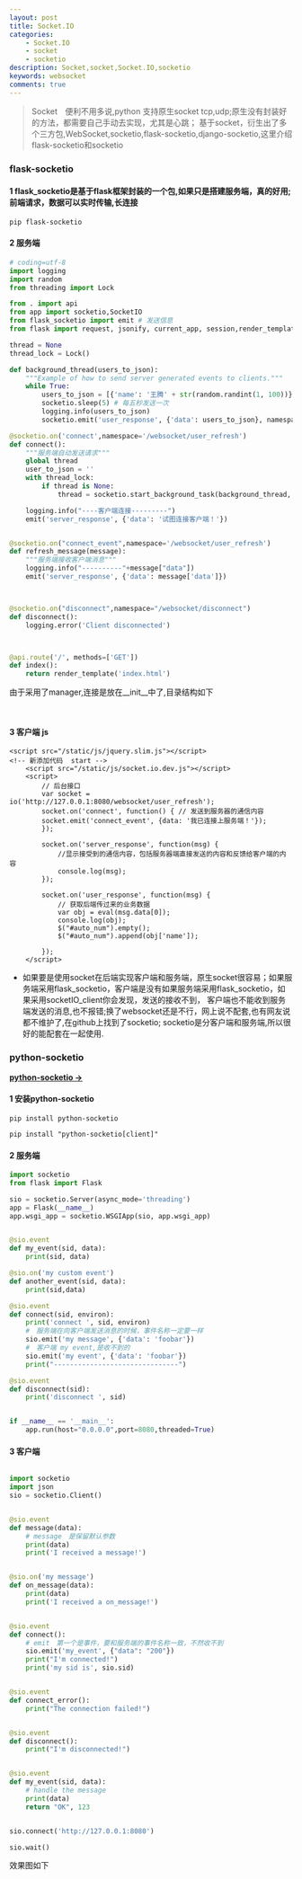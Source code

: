 ```yaml
---
layout: post
title: Socket.IO
categories: 
    - Socket.IO
    - socket
    - socketio
description: Socket,socket,Socket.IO,socketio
keywords: websocket
comments: true
---
```


> Socket　便利不用多说,python 支持原生socket tcp,udp;原生没有封装好的方法，都需要自己手动去实现，尤其是心跳；
> 基于socket，衍生出了多个三方包,WebSocket,socketio,flask-socketio,django-socketio,这里介绍flask-socketio和socketio


### flask-socketio
#### 1 flask_socketio是基于flask框架封装的一个包,如果只是搭建服务端，真的好用;前端请求，数据可以实时传输,长连接  
```shell script
pip flask-socketio
```
#### 2 服务端   
```python
# coding=utf-8
import logging
import random
from threading import Lock

from . import api
from app import socketio,SocketIO
from flask_socketio import emit # 发送信息
from flask import request, jsonify, current_app, session,render_template

thread = None
thread_lock = Lock()

def background_thread(users_to_json):
    """Example of how to send server generated events to clients."""
    while True:
        users_to_json = [{'name': '王腾' + str(random.randint(1, 100))}]
        socketio.sleep(5) # 每五秒发送一次
        logging.info(users_to_json)
        socketio.emit('user_response', {'data': users_to_json}, namespace='/websocket/user_refresh')

@socketio.on('connect',namespace='/websocket/user_refresh')
def connect():
    """服务端自动发送请求"""
    global thread
    user_to_json = ''
    with thread_lock:
        if thread is None:
            thread = socketio.start_background_task(background_thread, (user_to_json,))

    logging.info("----客户端连接---------")
    emit('server_response', {'data': '试图连接客户端！'})


@socketio.on("connect_event",namespace='/websocket/user_refresh')
def refresh_message(message):
    """服务端接收客户端消息"""
    logging.info("----------"+message["data"])
    emit('server_response', {'data': message['data']})



@socketio.on("disconnect",namespace="/websocket/disconnect")
def disconnect():
    logging.error('Client disconnected')



@api.route('/', methods=['GET'])
def index():
    return render_template('index.html')

```

由于采用了manager,连接是放在__init__中了,目录结构如下     

[](/images/socket/01.jpg)   
[](/images/socket/02.jpg)


#### 3 客户端 js   
```jquery-css
<script src="/static/js/jquery.slim.js"></script>
<!-- 新添加代码  start -->
    <script src="/static/js/socket.io.dev.js"></script>
    <script>
        // 后台接口
        var socket = io('http://127.0.0.1:8080/websocket/user_refresh');
        socket.on('connect', function() { // 发送到服务器的通信内容
        socket.emit('connect_event', {data: '我已连接上服务端！'});
        });

        socket.on('server_response', function(msg) {
            //显示接受到的通信内容，包括服务器端直接发送的内容和反馈给客户端的内容
            console.log(msg);
        });

        socket.on('user_response', function(msg) {
            // 获取后端传过来的业务数据
            var obj = eval(msg.data[0]);
            console.log(obj);
            $("#auto_num").empty();
            $("#auto_num").append(obj['name']);

        });
    </script>
```     

* 如果要是使用socket在后端实现客户端和服务端，原生socket很容易；如果服务端采用flask_socketio，客户端是没有如果服务端采用flask_socketio，如果采用socketIO_client你会发现，发送的接收不到，
客户端也不能收到服务端发送的消息,也不报错;换了websocket还是不行，网上说不配套,也有网友说都不维护了,在github上找到了socketio;
socketio是分客户端和服务端,所以很好的能配套在一起使用.


### python-socketio     

**[python-socketio &rarr;](https://python-socketio.readthedocs.io/en/latest/client.html)**

#### 1 安装python-socketio    
```shell script
pip install python-socketio

pip install "python-socketio[client]"
```

#### 2 服务端  
```python
import socketio
from flask import Flask

sio = socketio.Server(async_mode='threading')
app = Flask(__name__)
app.wsgi_app = socketio.WSGIApp(sio, app.wsgi_app)


@sio.event
def my_event(sid, data):
    print(sid, data)

@sio.on('my custom event')
def another_event(sid, data):
    print(sid,data)

@sio.event
def connect(sid, environ):
    print('connect ', sid, environ)
    #　服务端在向客户端发送消息的时候，事件名称一定要一样 
    sio.emit('my message', {'data': 'foobar'})
    #　客户端 my event,是收不到的
    sio.emit('my event', {'data': 'foobar'})
    print("-------------------------------")

@sio.event
def disconnect(sid):
    print('disconnect ', sid)


if __name__ == '__main__':
    app.run(host="0.0.0.0",port=8080,threaded=True)
```

#### 3 客户端      
```python

import socketio
import json
sio = socketio.Client()


@sio.event
def message(data):
    # message　是保留默认参数
    print(data)
    print('I received a message!')


@sio.on('my message')
def on_message(data):
    print(data)
    print('I received a on_message!')


@sio.event
def connect():
    # emit　第一个是事件，要和服务端的事件名称一致，不然收不到 
    sio.emit('my_event', {"data": "200"})
    print("I'm connected!")
    print('my sid is', sio.sid)


@sio.event
def connect_error():
    print("The connection failed!")


@sio.event
def disconnect():
    print("I'm disconnected!")


@sio.event
def my_event(sid, data):
    # handle the message
    print(data)
    return "OK", 123


sio.connect('http://127.0.0.1:8080')

sio.wait()

``` 
效果图如下   
[](/images/socket/03.jpg)



